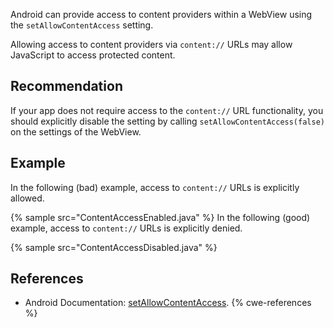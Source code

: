 Android can provide access to content providers within a WebView using the `setAllowContentAccess` setting.

Allowing access to content providers via `content://` URLs may allow JavaScript to access protected content.


## Recommendation
If your app does not require access to the `content://` URL functionality, you should explicitly disable the setting by calling `setAllowContentAccess(false)` on the settings of the WebView.


## Example
In the following (bad) example, access to `content://` URLs is explicitly allowed.

{% sample src="ContentAccessEnabled.java" %}
In the following (good) example, access to `content://` URLs is explicitly denied.

{% sample src="ContentAccessDisabled.java" %}

## References
* Android Documentation: [setAllowContentAccess](https://developer.android.com/reference/android/webkit/WebSettings#setAllowContentAccess(boolean)).
{% cwe-references %}
